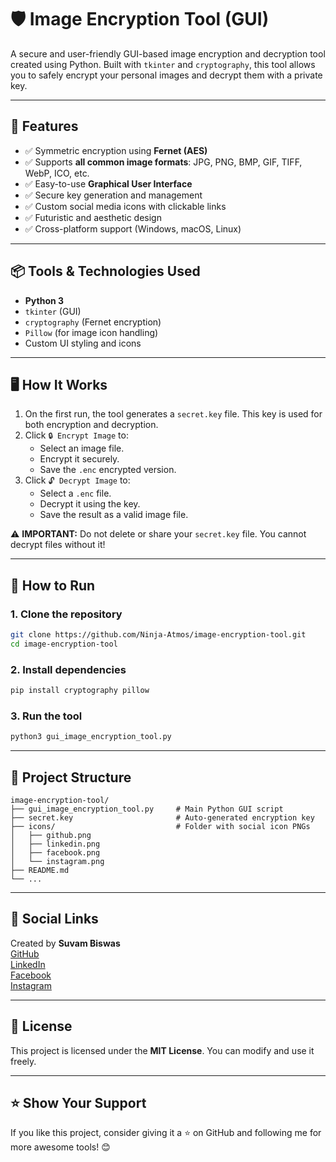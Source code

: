 # 🛡️ Image Encryption Tool (GUI)

A secure and user-friendly GUI-based image encryption and decryption tool created using Python. Built with `tkinter` and `cryptography`, this tool allows you to safely encrypt your personal images and decrypt them with a private key.

---

## 🔧 Features

- ✅ Symmetric encryption using **Fernet (AES)**
- ✅ Supports **all common image formats**: JPG, PNG, BMP, GIF, TIFF, WebP, ICO, etc.
- ✅ Easy-to-use **Graphical User Interface**
- ✅ Secure key generation and management
- ✅ Custom social media icons with clickable links
- ✅ Futuristic and aesthetic design
- ✅ Cross-platform support (Windows, macOS, Linux)

---

## 📦 Tools & Technologies Used

- **Python 3**
- `tkinter` (GUI)
- `cryptography` (Fernet encryption)
- `Pillow` (for image icon handling)
- Custom UI styling and icons

---

## 🖥️ How It Works

1. On the first run, the tool generates a `secret.key` file. This key is used for both encryption and decryption.
2. Click `🔒 Encrypt Image` to:
   - Select an image file.
   - Encrypt it securely.
   - Save the `.enc` encrypted version.
3. Click `🔓 Decrypt Image` to:
   - Select a `.enc` file.
   - Decrypt it using the key.
   - Save the result as a valid image file.

⚠️ **IMPORTANT:** Do not delete or share your `secret.key` file. You cannot decrypt files without it!

---

## 🚀 How to Run

### 1. Clone the repository
```bash
git clone https://github.com/Ninja-Atmos/image-encryption-tool.git
cd image-encryption-tool
```

### 2. Install dependencies
```bash
pip install cryptography pillow
```

### 3. Run the tool
```bash
python3 gui_image_encryption_tool.py
```

---

## 📂 Project Structure

```
image-encryption-tool/
├── gui_image_encryption_tool.py     # Main Python GUI script
├── secret.key                       # Auto-generated encryption key
├── icons/                           # Folder with social icon PNGs
│   ├── github.png
│   ├── linkedin.png
│   ├── facebook.png
│   └── instagram.png
├── README.md
└── ...
```

---

## 🔗 Social Links

Created by **Suvam Biswas**  
[GitHub](https://github.com/Ninja-Atmos)  
[LinkedIn](https://www.linkedin.com/in/suvam0961/)  
[Facebook](https://www.facebook.com/Suvam0961/)  
[Instagram](https://www.instagram.com/suvam__biswas/)

---

## 📜 License

This project is licensed under the **MIT License**. You can modify and use it freely.

---

## ⭐ Show Your Support

If you like this project, consider giving it a ⭐ on GitHub and following me for more awesome tools! 😊
